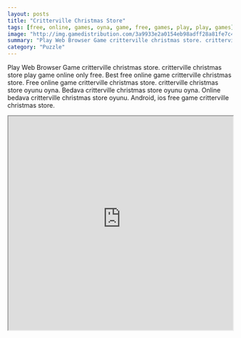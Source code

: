 ```yaml
---
layout: posts
title: "Critterville Christmas Store"
tags: [free, online, games, oyna, game, free, games, play, play, games]
image: "http://img.gamedistribution.com/3a9933e2a0154eb98adff28a81fe7c41.jpg"
summary: "Play Web Browser Game critterville christmas store. critterville christmas store play game online only free. Best free online game critterville christmas store. Free online game critterville christmas store. critterville christmas store oyunu oyna. Bedava critterville christmas store oyunu oyna. Online bedava critterville christmas store oyunu. Android, ios free game critterville christmas store."
category: "Puzzle"
---
```


Play Web Browser Game critterville christmas store. critterville christmas store play game online only free. Best free online game critterville christmas store. Free online game critterville christmas store. critterville christmas store oyunu oyna. Bedava critterville christmas store oyunu oyna. Online bedava critterville christmas store oyunu. Android, ios free game critterville christmas store.

<iframe width="100%" height="480px;" src="http://flash.gamedistribution.com?game=3a9933e2a0154eb98adff28a81fe7c41"></iframe>